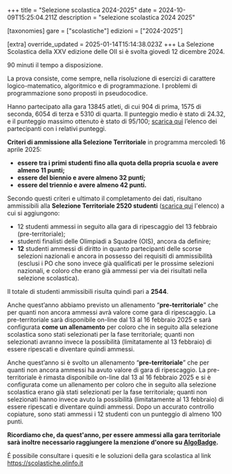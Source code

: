 +++
title = "Selezione scolastica 2024-2025"
date = 2024-10-09T15:25:04.211Z
description = "selezione scolastica 2024 2025"

[taxonomies]
gare = ["scolastiche"]
edizioni = ["2024-2025"]

[extra]
override_updated = 2025-01-14T15:14:38.023Z
+++
La Selezione Scolastica della XXV edizione delle OII si è svolta giovedì 12 dicembre 2024. 

<!-- more -->

90 minuti il tempo a disposizione.

La prova consiste, come sempre, nella risoluzione di esercizi di carattere logico-matematico, algoritmico e di programmazione. I problemi di programmazione sono proposti in pseudocodice.

Hanno partecipato alla gara 13845 atleti, di cui 904 di prima, 1575 di seconda,
6054 di terza e 5310 di quarta. Il punteggio medio è stato di 24.32, e il
punteggio massimo ottenuto è stato di 95/100; [scarica
qui](/results/Classifica_generale_selezione_scolastica_dicembre_2024.xlsx)
l’elenco dei partecipanti con i relativi punteggi.


**Criteri di ammissione alla Selezione Territoriale** in programma mercoledì 16 aprile 2025:

* **essere tra i primi studenti fino alla quota della propria scuola e avere almeno 11 punti;**
* **essere del biennio e avere almeno 32 punti;**
* **essere del triennio e avere almeno 42 punti.**

Secondo questi criteri e ultimato il completamento dei dati, risultano ammissibili
alla **Selezione Territoriale 2520 studenti** ([scarica
qui](/results/Ammessi_Selezione_Territoriale_2025.xlsx) l'elenco) a cui si
aggiungono:

* 12 studenti ammessi in seguito alla gara di ripescaggio del 13 febbraio (pre-territoriale);
* studenti finalisti delle Olimpiadi a Squadre (OIS), ancora da definire;
* **12** studenti ammessi di diritto in quanto partecipanti delle scorse selezioni nazionali e ancora in possesso dei requisiti di ammissibilità (esclusi i PO che sono invece già qualificati per le prossime selezioni nazionali, e coloro che erano già ammessi per via dei risultati nella selezione scolastica).

Il totale di studenti ammissibili risulta quindi pari a **2544**.

Anche quest’anno abbiamo previsto un allenamento “**pre-territoriale**” che per quanti non ancora ammessi avrà valore come gara di ripescaggio. La pre-territoriale sarà disponibile on-line dal 13 al 16 febbraio 2025 e sarà configurata **come un allenamento** per coloro che in seguito alla selezione scolastica sono stati selezionati per la fase territoriale; quanti non selezionati avranno invece la possibilità (limitatamente al 13 febbraio) di essere ripescati e diventare quindi ammessi. 

Anche quest’anno si è svolto un allenamento “**pre-territoriale**” che per quanti non ancora ammessi ha avuto valore di gara di ripescaggio. La pre-territoriale è rimasta disponibile on-line dal 13 al 16 febbraio 2025 e si è configurata come un allenamento per coloro che in seguito alla selezione scolastica erano già stati selezionati per la fase territoriale; quanti non selezionati hanno invece avuto la possibilità (limitatamente al 13 febbraio) di essere ripescati e diventare quindi ammessi. Dopo un accurato controllo copiature, sono stati ammessi i 12 studenti con un punteggio di almeno 100 punti.

**Ricordiamo che, da quest'anno, per essere ammessi alla gara territoriale sarà inoltre necessario raggiungere la menzione d'onore su [AlgoBadge](https://training.olinfo.it/algobadge).**

É possibile consultare i quesiti e le soluzioni della gara scolastica al link <https://scolastiche.olinfo.it>
